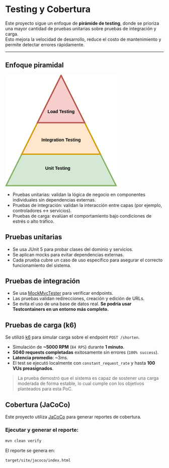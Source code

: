 # Testing y Cobertura

Este proyecto sigue un enfoque de **pirámide de testing**, donde se prioriza una mayor cantidad de pruebas unitarias
sobre pruebas de integración y carga.  
Esto mejora la velocidad de desarrollo, reduce el costo de mantenimiento y permite detectar errores rápidamente.

---

## Enfoque piramidal

![testing-pyramid.png](../testing-pyramid.png)

* Pruebas unitarias: validan la lógica de negocio en componentes individuales sin dependencias externas.
* Pruebas de integración: validan la interacción entre capas (por ejemplo, controladores ↔ servicios).
* Pruebas de carga: evalúan el comportamiento bajo condiciones de estrés o alto tráfico.

## Pruebas unitarias

* Se usa JUnit 5 para probar clases del dominio y servicios.
* Se aplican mocks para evitar dependencias externas.
* Cada prueba cubre un caso de uso específico para asegurar el correcto funcionamiento del sistema.

## Pruebas de integración

* Se usa [MockMvcTester](https://blog.jetbrains.com/idea/2025/04/a-practical-guide-to-testing-spring-controllers-with-mockmvctester/?lidx=0&wpid=557045) para verificar endpoints.
* Las pruebas validan redirecciones, creación y edición de URLs.
* Se evita el uso de una base de datos real. **Se podría usar Testcontainers en un entorno más completo.**

## Pruebas de carga (k6)

Se utilizó [k6](https://k6.io/) para simular carga sobre el endpoint `POST /shorten`.

- Simulación de **~5000 RPM** (`84 RPS`) durante **1 minuto**.
- **5040 requests completadas** exitosamente sin errores (`100% success`).
- **Latencia promedio**: ~3ms.
- El test se ejecutó localmente con `constant_request_rate` y hasta **100 VUs preasignados**.

> La prueba demostró que el sistema es capaz de sostener una carga moderada de forma estable, lo cual cumple con los objetivos planteados para esta PoC.

## Cobertura (JaCoCo)

Este proyecto utiliza [JaCoCo](https://www.jacoco.org/jacoco/) para generar reportes de cobertura.

### Ejecutar y generar el reporte:

```bash
mvn clean verify
```

El reporte se genera en:

```bash
target/site/jacoco/index.html
```